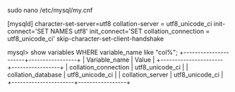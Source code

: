 sudo nano /etc/mysql/my.cnf

[mysqld]
character-set-server=utf8
collation-server = utf8_unicode_ci
init-connect='SET NAMES utf8'
init_connect='SET collation_connection = utf8_unicode_ci'
skip-character-set-client-handshake


mysql> show variables WHERE variable_name like "col%";
+----------------------+-----------------+
| Variable_name        | Value           |
+----------------------+-----------------+
| collation_connection | utf8_unicode_ci |
| collation_database   | utf8_unicode_ci |
| collation_server     | utf8_unicode_ci |
+----------------------+-----------------+

